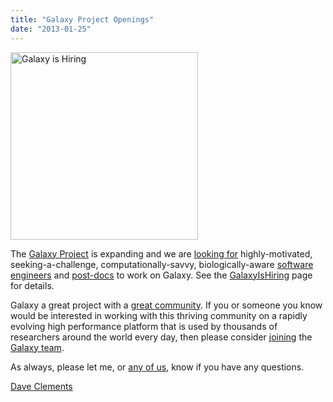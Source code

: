 ```yaml
---
title: "Galaxy Project Openings"
date: "2013-01-25"
---
```

<div class='right'><a href='/galaxy-is-hiring/'><img src="/src/images/news-graphics/GalaxyIsHiringWordCloud2.png" alt="Galaxy is Hiring" width="300" /></a></div>

The [Galaxy Project](http://galaxyproject.org/) is expanding and we are [looking for](/galaxy-is-hiring/) highly-motivated, seeking-a-challenge, computationally-savvy, biologically-aware [software engineers](/galaxy-is-hiring/#software-engineers) and [post-docs](/galaxy-is-hiring/) to work on Galaxy. See the [GalaxyIsHiring](/galaxy-is-hiring/) page for details.

Galaxy a great project with a [great community](/events/gcc2013/). If you or someone you know would be interested in working with this thriving community on a rapidly evolving high performance platform that is used by thousands of researchers around the world every day, then please consider [joining](/galaxy-is-hiring/) the [Galaxy team](/galaxy-team/).

As always, please let me, or [any of us](/galaxy-team/), know if you have any questions.

[Dave Clements](/people/dave-clements/)
